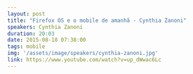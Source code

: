 ```yaml
---
layout: post
title: "Firefox OS e o mobile de amanhã - Cynthia Zanoni"
speakers: Cynthia Zanoni
duration: 20:03
date: 2015-08-18 07:38:00
tags: mobile
img: '/assets/image/speakers/cynthia-zanoni.jpg'
link: https://www.youtube.com/watch?v=up_dWwac6Lc
---
```

